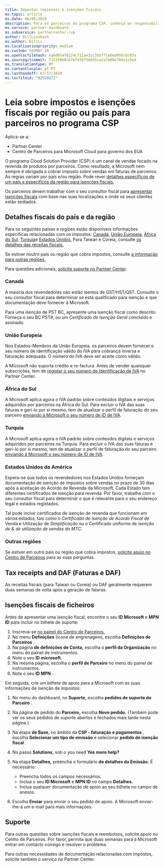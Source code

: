```yaml
---
title: Impostos regionais e isenções fiscais
ms.topic: article
ms.date: 06/05/2020
description: Para os parceiros do programa CSP, conheça as responsabilidades fiscais por região, como apresentar isenções fiscais para as vendas de CSP e como obter apoio para questões fiscais.
ms.service: partner-dashboard
ms.subservice: partnercenter-csp
author: BillLinzbach
ms.author: BillLi
ms.localizationpriority: medium
ms.custom: SEOMAY.20
ms.openlocfilehash: ea6d654f6124c711ae1cc355f71e6ee956c8c65a
ms.sourcegitcommit: 7153f0b8c67efd35f58695ca2a7e00e70da1c5e9
ms.translationtype: MT
ms.contentlocale: pt-PT
ms.lasthandoff: 07/17/2020
ms.locfileid: "92529272"
---
```

# <a name="read-about-taxes-and-tax-exemption-details-by-region-or-country-for-partners-in-the-csp-program"></a>Leia sobre impostos e isenções fiscais por região ou país para parceiros no programa CSP

Aplica-se a:

- Partner Center
- Centro de Parceiros para Microsoft Cloud para governo dos EUA

O programa Cloud Solution Provider (CSP) é um canal de vendas focado na revenda de produtos por parceiros. Como resultado, a Microsoft nem sempre é obrigada a cobrar imposto sobre vendas em faturas de parceiros. As regras variam por país e/ou região. Pode rever [detalhes específicos de um país e específicos da região para isenções fiscais.](#country-and-region-tax-details)

Os parceiros devem trabalhar com o seu consultor fiscal para [apresentar isenções fiscais](#file-tax-exemptions) com base nas suas localizações e onde os seus clientes estão sediados.

## <a name="country-and-region-tax-details"></a>Detalhes fiscais do país e da região

Para os seguintes países e regiões estão disponíveis informações específicas relacionadas com os impostos: [Canadá,](#canada) [União Europeia,](#european-union) [África do Sul,](#south-africa) [Turquia](#turkey)e [Estados Unidos.](#united-states) Para Taiwan e Coreia, consulte [os detalhes das receitas fiscais.](#tax-receipts-and-daf)

Se estiver noutro país ou região que cobra impostos, consulte [a informação para outras regiões.](#other-regions)

Para questões adicionais, [solicite suporte no Partner Center](#support).

### <a name="canada"></a>Canadá

A maioria dos revendedores não estão isentos de GST/HST/QST. Consulte o seu consultor fiscal para determinar se está qualificado para isenção e que documentação deve fornecer à Microsoft.

Para uma isenção de PST BC, apresente uma isenção fiscal como descrito. Forneça o seu BC PST#, ou um *Certificado de Isenção Geral* concluído e assinado.

### <a name="european-union"></a>União Europeia

Nos Estados-Membros da União Europeia, os parceiros devem fornecer o seu número de identificação válido do IVA para cobrança inversa e faturação adequada. O número do IVA deve ser aceite como válido.

A Microsoft não suporta crédito e re-factura. Antes de vender quaisquer subscrições, tem de [registar o seu número de Identificação de IVA](organization-tax-info.md) no Partner Center.

### <a name="south-africa"></a>África do Sul

A Microsoft aplica agora o IVA padrão sobre conteúdos digitais e serviços adquiridos por parceiros na África do Sul. Para excluir o IVA das suas faturas e geri-lo por si mesmo, tem de atualizar o perfil de faturação do seu parceiro [enviando à Microsoft o seu número de ID de IVA](organization-tax-info.md).

### <a name="turkey"></a>Turquia

A Microsoft aplica agora o IVA padrão sobre conteúdos digitais e serviços adquiridos por parceiros na Turquia. Para excluir o IVA das suas faturas e geri-lo por si mesmo, tem de atualizar o perfil de faturação do seu parceiro [enviando à Microsoft o seu número de ID de IVA](organization-tax-info.md).

### <a name="united-states"></a>Estados Unidos da América

Espera-se que todos os revendedores nos Estados Unidos forneçam documentação de isenção de impostos sobre vendas no prazo de 30 dias após a aceitação do Acordo de Revenda da Microsoft. Cada Estado tem diferentes certificados de isenção para revenda. Por favor, trabalhe com o seu consultor fiscal para determinar o que é relevante para o seu endereço legal e estados registados.

Tal pode incluir certificados de isenção de revenda que funcionam em vários estados, tais como o *Certificado de Isenção de Acordo Fiscal de* Venda e Utilização de *Simplificação* ou o Certificado uniforme de *isenção de & de utilização de vendas do MTC.*

### <a name="other-regions"></a>Outras regiões

Se estiver em outro país ou região que cobra impostos, [solicite apoio no Centro de Parceiros](#support) para as suas perguntas.

## <a name="tax-receipts-and-daf"></a>Tax receipts and DAF (Faturas e DAF)

As receitas fiscais (para Taiwan ou Coreia) ou DAF geralmente requerem duas semanas de volta após a geração de faturas.

## <a name="file-tax-exemptions"></a>Isenções fiscais de ficheiros

Antes de apresentar uma isenção fiscal, encontre o seu **ID Microsoft** e **MPN ID** para incluir no bilhete de suporte:

1. Inscreva-se [no painel do Centro de Parceiros.](https://partner.microsoft.com/dashboard/)
2. No menu **Definições** (ícone de engrenagem), escolha **Definições de Parceiros** .
3. Na página **de definições de Conta,** escolha o **perfil da Organização** no menu do painel de instrumentos.
4. Note o seu **ID microsoft.**
5. Na mesma página, escolha o **perfil de Parceiro** no menu do painel de instrumentos.
6. Note o seu **ID MPN** .

Em seguida, crie um bilhete de apoio para a Microsoft com as suas informações de isenção de impostos:

1. No menu do dashboard, no **Suporte,** escolha **pedidos de suporte do Parceiro** .
2. Na página de pedido do **Parceiro,** escolha **Novo pedido.** (Também pode ver os seus pedidos de suporte abertos e fechados mais tarde nesta página.)
3. Na etapa **de Base,** no âmbito da **CSP - faturação e pagamentos** , escolha **Selecionar um tipo de emissão** e selecionar **pedido de isenção fiscal** .
4. No passo **Solutions,** sob o you need **Yes** **more help?**
5. Na etapa **Detalhes,** preencha o formulário **de detalhes da Emissão.** É necessário:

    - Preencha todos os campos necessários.
    - Inclua o seu **ID Microsoft** e **MPN ID** no campo **Detalhes.**
    - Inclua qualquer documentação de apoio ao seu bilhete no campo de anexos.

6. Escolha **Enviar** para enviar o seu pedido de apoio. A Microsoft enviar-lhe-á um e-mail para mais informações.

## <a name="support"></a>Suporte

Para outras questões sobre isenções fiscais e reembolsos, solicite apoio no Centro de Parceiros. Por favor, permita que duas semanas para a Microsoft entrar em contacto consigo e resolver o problema.

Para outras necessidades de documentação relacionadas com impostos, solicite também o serviço no Partner Center.
